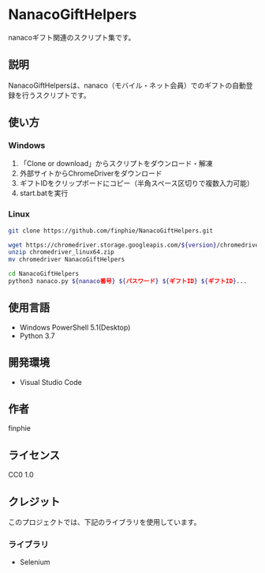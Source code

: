 # NanacoGiftHelpers

nanacoギフト関連のスクリプト集です。

## 説明

NanacoGiftHelpersは、nanaco（モバイル・ネット会員）でのギフトの自動登録を行うスクリプトです。

## 使い方

### Windows

1. 「Clone or download」からスクリプトをダウンロード・解凍
1. 外部サイトからChromeDriverをダウンロード
1. ギフトIDをクリップボードにコピー（半角スペース区切りで複数入力可能）
1. start.batを実行

### Linux

```bash
git clone https://github.com/finphie/NanacoGiftHelpers.git

wget https://chromedriver.storage.googleapis.com/${version}/chromedriver_linux64.zip
unzip chromedriver_linux64.zip
mv chromedriver NanacoGiftHelpers

cd NanacoGiftHelpers
python3 nanaco.py ${nanaco番号} ${パスワード} ${ギフトID} ${ギフトID}...
```

## 使用言語

- Windows PowerShell 5.1(Desktop)
- Python 3.7

## 開発環境

- Visual Studio Code

## 作者

finphie

## ライセンス

CC0 1.0

## クレジット

このプロジェクトでは、下記のライブラリを使用しています。

### ライブラリ

- Selenium